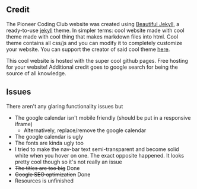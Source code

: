 ## Credit

The Pioneer Coding Club website was created using [Beautiful Jekyll](https://github.com/daattali/beautiful-jekyll), a ready-to-use [jekyll](https://jekyllrb.com/) theme. In simpler terms: cool website made with cool theme made with cool thing that makes markdown files into html. Cool theme contains all css/js and you can modify it to completely customize your website. You can support the creator of said cool theme [here](https://github.com/sponsors/daattali).

This cool website is hosted with the super cool github pages. Free hosting for your website! Additional credit goes to google search for being the source of all knowledge.

## Issues

There aren't any glaring functionality issues but
- The google calendar isn't mobile friendly (should be put in a responsive iframe)
  - Alternatively, replace/remove the google calendar
- The google calendar is ugly
- The fonts are kinda ugly too
- I tried to make the nav-bar text semi-transparent and become solid white when you hover on one. The exact opposite happened. It looks pretty cool though so it's not really an issue
- ~~The titles are too big~~ Done
- ~~Google SEO optimization~~ Done
- Resources is unfinished